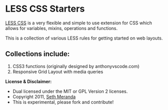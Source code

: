 LESS CSS Starters
=================

[LESS CSS](http://lessxss.org/) is a very flexible and simple to use extension for CSS which allows for variables, mixins, operations and functions.

This is a collection of various LESS rules for getting started on web layouts.

Collections include:
--------------------

1. CSS3 functions (originally designed by anthonyvscode.com)
2. Responsive Grid Layout with media queries

**License & Disclaimer:**

* Dual licensed under the MIT or GPL Version 2 licenses.
* Copyright 2011, [Seth Meranda](http://twitter.com/smeranda)
* This is experimental, please fork and contribute!
